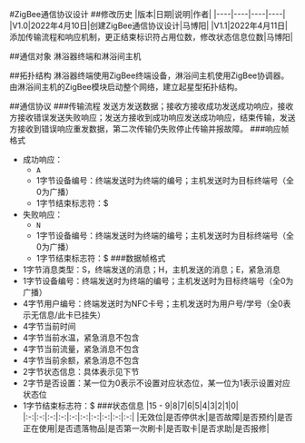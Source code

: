 #ZigBee通信协议设计
##修改历史
|版本|日期|说明|作者|
|----|----|----|----|
|V1.0|2022年4月10日|创建ZigBee通信协议设计|马博阳|
|V1.1|2022年4月11日|添加传输流程和响应机制，更正结束标识符占用位数，修改状态信息位数|马博阳|

##通信对象
淋浴器终端和淋浴间主机

##拓扑结构
淋浴器终端使用ZigBee终端设备，淋浴间主机使用ZigBee协调器。由淋浴间主机的ZigBee模块启动整个网络，建立起星型拓扑结构。

##通信协议
###传输流程
发送方发送数据；接收方接收成功发送成功响应，接收方接收错误发送失败响应；发送方接收到成功响应发送成功响应，结束传输，发送方接收到错误响应重发数据，第二次传输仍失败停止传输并报故障。
###响应帧格式
- 成功响应：
    - `A`
    - 1字节设备编号：终端发送时为终端的编号；主机发送时为目标终端号（全0为广播）
    - 1字节结束标志符：$
- 失败响应：
    - `N`
    - 1字节设备编号：终端发送时为终端的编号；主机发送时为目标终端号（全0为广播）
    - 1字节结束标志符：$
###数据帧格式
- 1字节消息类型：S，终端发送的消息；H，主机发送的消息；E，紧急消息
- 1字节设备编号：终端发送时为终端的编号；主机发送时为目标终端号（全0为广播）
- 4字节用户编号：终端发送时为NFC卡号；主机发送时为用户号/学号（全0表示无信息/此卡已挂失）
- 4字节当前时间
- 4字节当前水温，紧急消息不包含
- 4字节当前流量，紧急消息不包含
- 4字节当前余额，紧急消息不包含
- 2字节状态信息：具体表示见下节
- 2字节是否设置：某一位为0表示不设置对应状态位，某一位为1表示设置对应状态位
- 1字节结束标志符：$
###状态信息
|15 - 9|8|7|6|5|4|3|2|1|0|
|:-:|:-:|:-:|:-:|:-:|:-:|:-:|:-:|:-:|:-:|
|无效位|是否停供水|是否故障|是否预约|是否正在使用|是否遗落物品|是否第一次刷卡|是否取卡|是否求助|是否报修|
